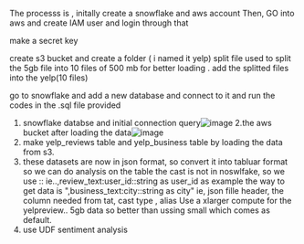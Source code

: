 

The processs is , initally create a snowflake and aws account
Then, GO into aws and create IAM user and login through that

make a secret key 

create s3 bucket and create a folder ( i named it yelp)
split file used to split the 5gb file into 10 files of 500 mb for better loading .
add the splitted files into the yelp(10 files)

go to snowflake and add a new database and connect to it and run the codes in the .sql file provided
1. snowflake databse and initial connection query![image](https://github.com/user-attachments/assets/bf835a0e-7bdf-4bb0-ac46-d014d2d4d622)
2.the aws bucket after loading the data![image](https://github.com/user-attachments/assets/79448da7-4f28-4da8-9949-3a7f8ed3aea4)
3. make yelp_reviews table and yelp_business table by loading the data from s3.
4. these datasets are now in json format, so convert it into tabluar format so we can do analysis on the table
the cast is not in noswlfake, so we use :: ie..,review_text:user_id::string as user_id as example
the way to get data is ",business_text:city::string as city" ie, json fille header, the column needed from tat, cast type , alias
Use a xlarger compute for the yelpreview.. 5gb data so better than ussing small which comes as default. 
6. use UDF sentiment analysis
